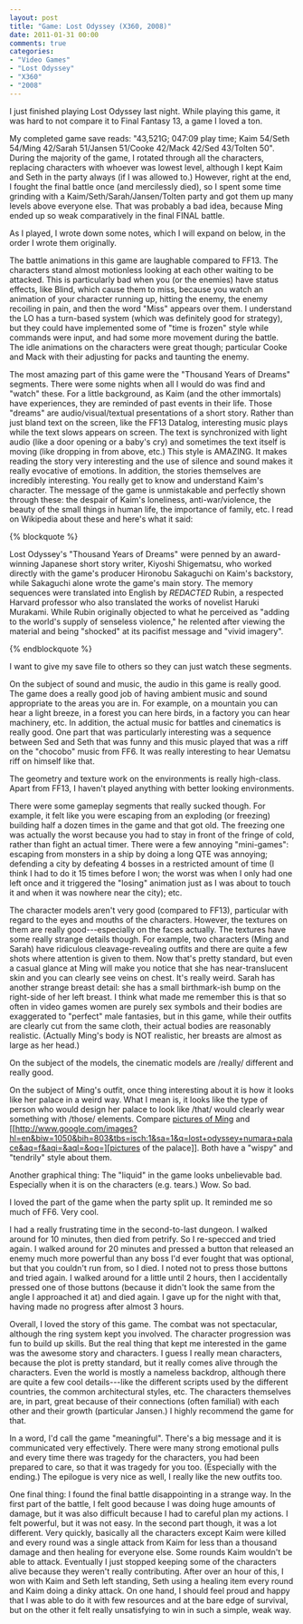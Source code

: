 ```yaml
---
layout: post
title: "Game: Lost Odyssey (X360, 2008)"
date: 2011-01-31 00:00
comments: true
categories:
- "Video Games"
- "Lost Odyssey"
- "X360"
- "2008"
---
```



I just finished playing Lost Odyssey last night. While playing
this game, it was hard to not compare it to Final Fantasy 13, a
game I loved a ton.

My completed game save reads: "43,521G; 047:09 play time; Kaim
54/Seth 54/Ming 42/Sarah 51/Jansen 51/Cooke 42/Mack 42/Sed
43/Tolten 50". During the majority of the game, I rotated through
all the characters, replacing characters with whoever was lowest
level, although I kept Kaim and Seth in the party always (if I was
allowed to.) However, right at the end, I fought the final battle
once (and mercilessly died), so I spent some time grinding with a
Kaim/Seth/Sarah/Jansen/Tolten party and got them up many levels
above everyone else. That was probably a bad idea, because Ming
ended up so weak comparatively in the final FINAL battle.

As I played, I wrote down some notes, which I will expand on
below, in the order I wrote them originally.

The battle animations in this game are laughable compared to
FF13. The characters stand almost motionless looking at each other
waiting to be attacked. This is particularly bad when you (or the
enemies) have status effects, like Blind, which cause them to
miss, because you watch an animation of your character running up,
hitting the enemy, the enemy recoiling in pain, and then the word
"Miss" appears over them. I understand the LO has a turn-based
system (which was definitely good for strategy), but they could
have implemented some of "time is frozen" style while commands
were input, and had some more movement during the battle. The idle
animations on the characters were great though; particular Cooke
and Mack with their adjusting for packs and taunting the
enemy.

The most amazing part of this game were the "Thousand Years of
Dreams" segments. There were some nights when all I would do was
find and "watch" these. For a little background, as Kaim (and the
other immortals) have experiences, they are reminded of past
events in their life. Those "dreams" are audio/visual/textual
presentations of a short story. Rather than just bland text on the
screen, like the FF13 Datalog, interesting music plays while the
text slows appears on screen. The text is synchronized with light
audio (like a door opening or a baby's cry) and sometimes the text
itself is moving (like dropping in from above, etc.) This style is
AMAZING. It makes reading the story very interesting and the use
of silence and sound makes it really evocative of emotions. In
addition, the stories themselves are incredibly interesting. You
really get to know and understand Kaim's character. The message of
the game is unmistakable and perfectly shown through these: the
despair of Kaim's loneliness, anti-war/violence, the beauty of the
small things in human life, the importance of family, etc. I read
on Wikipedia about these and here's what it said:

{% blockquote %} 

Lost Odyssey's "Thousand Years of Dreams" were penned by an
award-winning Japanese short story writer, Kiyoshi Shigematsu, who
worked directly with the game's producer Hironobu Sakaguchi on
Kaim's backstory, while Sakaguchi alone wrote the game's main
story. The memory sequences were translated into English by
*REDACTED* Rubin, a respected Harvard professor who also translated the
works of novelist Haruki Murakami. While Rubin originally
objected to what he perceived as "adding to the world's supply of
senseless violence," he relented after viewing the material and
being "shocked" at its pacifist message and "vivid
imagery".

{% endblockquote %}

I want to give my save file to others so they can just watch these
segments.

On the subject of sound and music, the audio in this game is
really good. The game does a really good job of having ambient
music and sound appropriate to the areas you are in. For example,
on a mountain you can hear a light breeze, in a forest you can
here birds, in a factory you can hear machinery, etc. In addition,
the actual music for battles and cinematics is really good. One
part that was particularly interesting was a sequence between Sed
and Seth that was funny and this music played that was a riff on
the "chocobo" music from FF6. It was really interesting to hear
Uematsu riff on himself like that.

The geometry and texture work on the environments is really
high-class. Apart from FF13, I haven't played anything with better
looking environments.

There were some gameplay segments that really sucked
though. For example, it felt like you were escaping from an
exploding (or freezing) building half a dozen times in the game
and that got old. The freezing one was actually the worst because
you had to stay in front of the fringe of cold, rather than fight
an actual timer. There were a few annoying "mini-games": escaping
from monsters in a ship by doing a long QTE was annoying;
defending a city by defeating 4 bosses in a restricted amount of
time (I think I had to do it 15 times before I won; the worst was
when I only had one left once and it triggered the "losing"
animation just as I was about to touch it and when it was nowhere
near the city); etc.

The character models aren't very good (compared to FF13),
particular with regard to the eyes and mouths of the
characters. However, the textures on them are really
good---especially on the faces actually. The textures have some
really strange details though. For example, two characters (Ming
and Sarah) have ridiculous cleavage-revealing outfits and there
are quite a few shots where attention is given to them. Now that's
pretty standard, but even a casual glance at Ming will make you
notice that she has near-translucent skin and you can clearly see
veins on chest. It's really weird. Sarah has another strange
breast detail: she has a small birthmark-ish bump on the
right-side of her left breast. I think what made me remember this
is that so often in video games women are purely sex symbols and
their bodies are exaggerated to "perfect" male fantasies, but in
this game, while their outfits are clearly cut from the same
cloth, their actual bodies are reasonably realistic. (Actually
Ming's body is NOT realistic, her breasts are almost as large as
her head.)

On the subject of the models, the cinematic models are
/really/ different and really good.

On the subject of Ming's outfit, once thing interesting about it
is how it looks like her palace in a weird way. What I mean is, it
looks like the type of person who would design her palace to look
like /that/ would clearly wear something with /those/
elements. Compare [pictures of Ming](http://www.google.com/images?q=lost+odyssey+ming&um=1&ie=UTF-8&source=univ&ei=2gNHTZOlDJKCsQPRlP3tCg&sa=X&oi=image_result_group&ct=title&resnum=1&ved=0CCIQsAQwAA&biw=1050&bih=803) and [[http://www.google.com/images?hl=en&biw=1050&bih=803&tbs=isch:1&sa=1&q=lost+odyssey+numara+palace&aq=f&aqi=&aql=&oq=][pictures of the
palace]]. Both have a "wispy" and "tendrily" style about them.

Another graphical thing: The "liquid" in the game looks
unbelievable bad. Especially when it is on the characters
(e.g. tears.) Wow. So bad.

I loved the part of the game when the party split up. It
reminded me so much of FF6. Very cool.

I had a really frustrating time in the second-to-last
dungeon. I walked around for 10 minutes, then died from
petrify. So I re-specced and tried again. I walked around for 20
minutes and pressed a button that released an enemy much more
powerful than any boss I'd ever fought that was optional, but that
you couldn't run from, so I died. I noted not to press those
buttons and tried again. I walked around for a little until 2
hours, then I accidentally pressed one of those buttons (because
it didn't look the same from the angle I approached it at) and
died again. I gave up for the night with that, having made no
progress after almost 3 hours.

Overall, I loved the story of this game. The combat was not
spectacular, although the ring system kept you involved. The
character progression was fun to build up skills. But the real
thing that kept me interested in the game was the awesome story
and characters. I guess I really mean characters, because the plot
is pretty standard, but it really comes alive through the
characters. Even the world is mostly a nameless backdrop, although
there are quite a few cool details---like the different scripts
used by the different countries, the common architectural styles,
etc. The characters themselves are, in part, great because of
their connections (often familial) with each other and their
growth (particular Jansen.) I highly recommend the game for
that.

In a word, I'd call the game "meaningful". There's a big
message and it is communicated very effectively. There were many
strong emotional pulls and every time there was tragedy for the
characters, you had been prepared to care, so that it was tragedy
for you too. (Especially with the ending.) The epilogue is very
nice as well, I really like the new outfits too.

One final thing: I found the final battle disappointing in a
strange way. In the first part of the battle, I felt good because
I was doing huge amounts of damage, but it was also difficult
because I had to careful plan my actions. I felt powerful, but it
was not easy. In the second part though, it was a lot
different. Very quickly, basically all the characters except Kaim
were killed and every round was a single attack from Kaim for less
than a thousand damage and then healing for everyone else. Some
rounds Kaim wouldn't be able to attack. Eventually I just stopped
keeping some of the characters alive because they weren't really
contributing. After over an hour of this, I won with Kaim and Seth
left standing, Seth using a healing item every round and Kaim
doing a dinky attack. On one hand, I should feel proud and happy
that I was able to do it with few resources and at the bare edge
of survival, but on the other it felt really unsatisfying to win
in such a simple, weak way.
